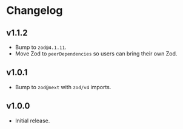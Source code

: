 # Changelog
## v1.1.2
- Bump to `zod@4.1.11`.
- Move Zod to `peerDependencies` so users can bring their own Zod.

## v1.0.1
- Bump to `zod@next` with `zod/v4` imports.

## v1.0.0
- Initial release.
